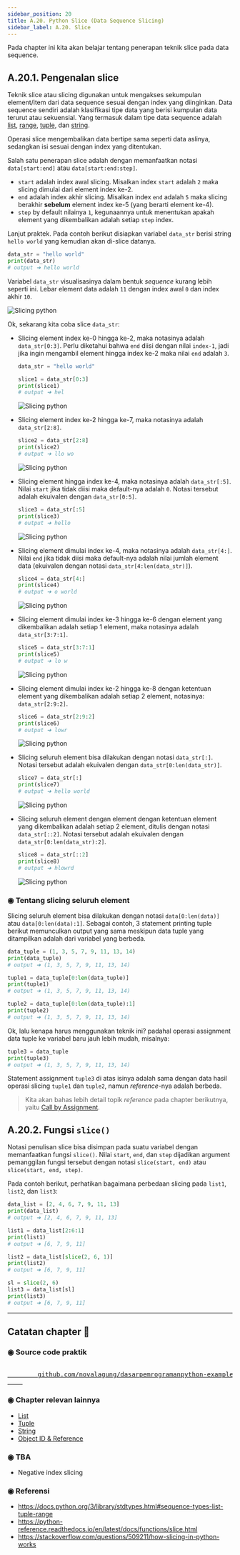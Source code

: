 ```yaml
---
sidebar_position: 20
title: A.20. Python Slice (Data Sequence Slicing)
sidebar_label: A.20. Slice
---
```


Pada chapter ini kita akan belajar tentang penerapan teknik slice pada data sequence.

## A.20.1. Pengenalan slice

Teknik slice atau slicing digunakan untuk mengakses sekumpulan element/item dari data sequence sesuai dengan index yang diinginkan. Data sequence sendiri adalah klasifikasi tipe data yang berisi kumpulan data terurut atau sekuensial. Yang termasuk dalam tipe data sequence adalah [list](/basic/list), [range](/basic/for-range#a92-penerapan-fungsi-range), [tuple](/basic/tuple), dan [string](/basic/string).

Operasi slice mengembalikan data bertipe sama seperti data aslinya, sedangkan isi sesuai dengan index yang ditentukan.

Salah satu penerapan slice adalah dengan memanfaatkan notasi `data[start:end]` atau `data[start:end:step]`.

- `start` adalah index awal slicing. Misalkan index `start` adalah `2` maka slicing dimulai dari element index ke-2.
- `end` adalah index akhir slicing. Misalkan index `end` adalah `5` maka slicing berakhir **sebelum** element index ke-5 (yang berarti element ke-4).
- `step` by default nilainya `1`, kegunaannya untuk menentukan apakah element yang dikembalikan adalah setiap `step` index.

Lanjut praktek. Pada contoh berikut disiapkan variabel `data_str` berisi string `hello world` yang kemudian akan di-slice datanya.

```python
data_str = "hello world"
print(data_str)
# output ➜ hello world
```

Variabel `data_str` visualisasinya dalam bentuk *sequence* kurang lebih seperti ini. Lebar element data adalah `11` dengan index awal `0` dan index akhir `10`.

![Slicing python](img/slice-1.png)

Ok, sekarang kita coba slice `data_str`:

- Slicing element index ke-0 hingga ke-2, maka notasinya adalah `data_str[0:3]`. Perlu diketahui bahwa `end` diisi dengan nilai `index-1`, jadi jika ingin mengambil element hingga index ke-2 maka nilai `end` adalah `3`.

    ```python
    data_str = "hello world"

    slice1 = data_str[0:3]
    print(slice1)
    # output ➜ hel
    ```

    ![Slicing python](img/slice-2.png)

- Slicing element index ke-2 hingga ke-7, maka notasinya adalah `data_str[2:8]`.

    ```python
    slice2 = data_str[2:8]
    print(slice2)
    # output ➜ llo wo
    ```

    ![Slicing python](img/slice-3.png)

- Slicing element hingga index ke-4, maka notasinya adalah `data_str[:5]`. Nilai `start` jika tidak diisi maka default-nya adalah `0`. Notasi tersebut adalah ekuivalen dengan `data_str[0:5]`.

    ```python
    slice3 = data_str[:5]
    print(slice3)
    # output ➜ hello
    ```

    ![Slicing python](img/slice-4.png)

- Slicing element dimulai index ke-4, maka notasinya adalah `data_str[4:]`. Nilai `end` jika tidak diisi maka default-nya adalah nilai jumlah element data (ekuivalen dengan notasi `data_str[4:len(data_str)]`).

    ```python
    slice4 = data_str[4:]
    print(slice4)
    # output ➜ o world
    ```

    ![Slicing python](img/slice-5.png)

- Slicing element dimulai index ke-3 hingga ke-6 dengan element yang dikembalikan adalah setiap 1 element, maka notasinya adalah `data_str[3:7:1]`.

    ```python
    slice5 = data_str[3:7:1]
    print(slice5)
    # output ➜ lo w
    ```

    ![Slicing python](img/slice-6.png)

- Slicing element dimulai index ke-2 hingga ke-8 dengan ketentuan element yang dikembalikan adalah setiap 2 element, notasinya: `data_str[2:9:2]`.

    ```python
    slice6 = data_str[2:9:2]
    print(slice6)
    # output ➜ lowr
    ```

    ![Slicing python](img/slice-7.png)

- Slicing seluruh element bisa dilakukan dengan notasi `data_str[:]`. Notasi tersebut adalah ekuivalen dengan `data_str[0:len(data_str)]`.

    ```python
    slice7 = data_str[:]
    print(slice7)
    # output ➜ hello world
    ```

    ![Slicing python](img/slice-1.png)

- Slicing seluruh element dengan element dengan ketentuan element yang dikembalikan adalah setiap 2 element, ditulis dengan notasi `data_str[::2]`. Notasi tersebut adalah ekuivalen dengan `data_str[0:len(data_str):2]`.

    ```python
    slice8 = data_str[::2]
    print(slice8)
    # output ➜ hlowrd
    ```

    ![Slicing python](img/slice-8.png)

### ◉ Tentang slicing seluruh element

Slicing seluruh element bisa dilakukan dengan notasi `data[0:len(data)]` atau `data[0:len(data):1]`. Sebagai contoh, 3 statement printing tuple berikut memunculkan output yang sama meskipun data tuple yang ditampilkan adalah dari variabel yang berbeda.

```python
data_tuple = (1, 3, 5, 7, 9, 11, 13, 14)
print(data_tuple)
# output ➜ (1, 3, 5, 7, 9, 11, 13, 14)

tuple1 = data_tuple[0:len(data_tuple)]
print(tuple1)
# output ➜ (1, 3, 5, 7, 9, 11, 13, 14)

tuple2 = data_tuple[0:len(data_tuple):1]
print(tuple2)
# output ➜ (1, 3, 5, 7, 9, 11, 13, 14)
```

Ok, lalu kenapa harus menggunakan teknik ini? padahal operasi assignment data tuple ke variabel baru jauh lebih mudah, misalnya:

```python
tuple3 = data_tuple
print(tuple3)
# output ➜ (1, 3, 5, 7, 9, 11, 13, 14)
```

Statement assignment `tuple3` di atas isinya adalah sama dengan data hasil operasi slicing `tuple1` dan `tuple2`, namun *reference*-nya adalah berbeda.

> Kita akan bahas lebih detail topik *reference* pada chapter berikutnya, yaitu [Call by Assignment](#).

## A.20.2. Fungsi `slice()`

Notasi penulisan slice bisa disimpan pada suatu variabel dengan memanfaatkan fungsi `slice()`. Nilai `start`, `end`, dan `step` dijadikan argument pemanggilan fungsi tersebut dengan notasi `slice(start, end)` atau `slice(start, end, step)`.

Pada contoh berikut, perhatikan bagaimana perbedaan slicing pada `list1`, `list2`, dan `list3`:

```python
data_list = [2, 4, 6, 7, 9, 11, 13]
print(data_list)
# output ➜ [2, 4, 6, 7, 9, 11, 13]

list1 = data_list[2:6:1]
print(list1)
# output ➜ [6, 7, 9, 11]

list2 = data_list[slice(2, 6, 1)]
print(list2)
# output ➜ [6, 7, 9, 11]

sl = slice(2, 6)
list3 = data_list[sl]
print(list3)
# output ➜ [6, 7, 9, 11]
```

---

<div class="section-footnote">

## Catatan chapter 📑

### ◉ Source code praktik

<pre>
    <a href="https://github.com/novalagung/dasarpemrogramanpython-example/tree/master/slice">
        github.com/novalagung/dasarpemrogramanpython-example/../slice
    </a>
</pre>

### ◉ Chapter relevan lainnya

- [List](/basic/list)
- [Tuple](/basic/tuple)
- [String](/basic/string)
- [Object ID & Reference](/basic/object-id-reference)

### ◉ TBA

- Negative index slicing

### ◉ Referensi

- https://docs.python.org/3/library/stdtypes.html#sequence-types-list-tuple-range
- https://python-reference.readthedocs.io/en/latest/docs/functions/slice.html
- https://stackoverflow.com/questions/509211/how-slicing-in-python-works

</div>
